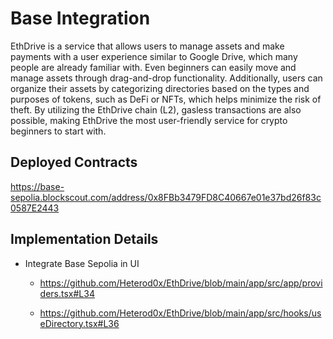 # Base Integration

EthDrive is a service that allows users to manage assets and make payments with a user experience similar to Google Drive, which many people are already familiar with. Even beginners can easily move and manage assets through drag-and-drop functionality. Additionally, users can organize their assets by categorizing directories based on the types and purposes of tokens, such as DeFi or NFTs, which helps minimize the risk of theft. By utilizing the EthDrive chain (L2), gasless transactions are also possible, making EthDrive the most user-friendly service for crypto beginners to start with.

## Deployed Contracts

https://base-sepolia.blockscout.com/address/0x8FBb3479FD8C40667e01e37bd26f83c0587E2443

## Implementation Details

- Integrate Base Sepolia in UI

  - https://github.com/Heterod0x/EthDrive/blob/main/app/src/app/providers.tsx#L34

  - https://github.com/Heterod0x/EthDrive/blob/main/app/src/hooks/useDirectory.tsx#L36
